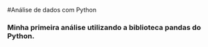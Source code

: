 
#Análise de dados com Python

### Minha primeira análise utilizando a biblioteca pandas do Python.

